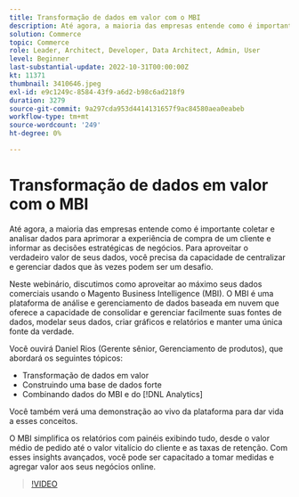 ```yaml
---
title: Transformação de dados em valor com o MBI
description: Até agora, a maioria das empresas entende como é importante coletar e analisar dados para aprimorar a experiência de compra de um cliente e informar as decisões estratégicas de negócios. Para aproveitar o verdadeiro valor de seus dados, você precisa da capacidade de centralizar e gerenciar dados que às vezes podem ser um desafio.
solution: Commerce
topic: Commerce
role: Leader, Architect, Developer, Data Architect, Admin, User
level: Beginner
last-substantial-update: 2022-10-31T00:00:00Z
kt: 11371
thumbnail: 3410646.jpeg
exl-id: e9c1249c-8584-43f9-a6d2-b98c6ad218f9
duration: 3279
source-git-commit: 9a297cda953d4414131657f9ac84580aea0eabeb
workflow-type: tm+mt
source-wordcount: '249'
ht-degree: 0%

---
```


# Transformação de dados em valor com o MBI

Até agora, a maioria das empresas entende como é importante coletar e analisar dados para aprimorar a experiência de compra de um cliente e informar as decisões estratégicas de negócios. Para aproveitar o verdadeiro valor de seus dados, você precisa da capacidade de centralizar e gerenciar dados que às vezes podem ser um desafio.

Neste webinário, discutimos como aproveitar ao máximo seus dados comerciais usando o Magento Business Intelligence (MBI). O MBI é uma plataforma de análise e gerenciamento de dados baseada em nuvem que oferece a capacidade de consolidar e gerenciar facilmente suas fontes de dados, modelar seus dados, criar gráficos e relatórios e manter uma única fonte da verdade.

Você ouvirá Daniel Rios (Gerente sênior, Gerenciamento de produtos), que abordará os seguintes tópicos:

* Transformação de dados em valor
* Construindo uma base de dados forte
* Combinando dados do MBI e do [!DNL Analytics]

Você também verá uma demonstração ao vivo da plataforma para dar vida a esses conceitos.

O MBI simplifica os relatórios com painéis exibindo tudo, desde o valor médio de pedido até o valor vitalício do cliente e as taxas de retenção. Com esses insights avançados, você pode ser capacitado a tomar medidas e agregar valor aos seus negócios online.

>[!VIDEO](https://video.tv.adobe.com/v/3418956/?quality=12&learn=on&captions=por_br)
